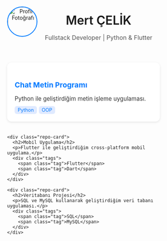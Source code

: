 <!DOCTYPE html>
<html lang="tr">
<head>
  <meta charset="UTF-8">
  <meta name="viewport" content="width=device-width, initial-scale=1.0">
  <title>GitHub Profilim</title>
  <link href="https://fonts.googleapis.com/css2?family=Inter:wght@400;600&display=swap" rel="stylesheet">
  <style>
    * {
      box-sizing: border-box;
      margin: 0;
      padding: 0;
      font-family: 'Inter', sans-serif;
    }

    body {
      background-color: #f5f5f5;
      color: #111;
      padding: 20px;
    }

    header {
      display: flex;
      align-items: center;
      gap: 20px;
      margin-bottom: 40px;
    }

    header img {
      width: 80px;
      height: 80px;
      border-radius: 50%;
      object-fit: cover;
      border: 2px solid #007aff;
    }

    header h1 {
      font-size: 2rem;
      font-weight: 600;
    }

    header p {
      font-size: 1rem;
      color: #555;
    }

    .repo-grid {
      display: grid;
      grid-template-columns: repeat(auto-fit, minmax(250px, 1fr));
      gap: 20px;
    }

    .repo-card {
      background-color: #fff;
      padding: 20px;
      border-radius: 12px;
      box-shadow: 0 2px 6px rgba(0,0,0,0.1);
      transition: transform 0.2s, box-shadow 0.2s;
    }

    .repo-card:hover {
      transform: translateY(-5px);
      box-shadow: 0 6px 15px rgba(0,0,0,0.15);
    }

    .repo-card h2 {
      font-size: 1.2rem;
      margin-bottom: 10px;
      color: #007aff;
    }

    .repo-card p {
      font-size: 0.95rem;
      color: #333;
      margin-bottom: 10px;
    }

    .tags {
      display: flex;
      flex-wrap: wrap;
      gap: 5px;
    }

    .tag {
      background-color: #e0eaff;
      color: #007aff;
      padding: 3px 8px;
      border-radius: 6px;
      font-size: 0.8rem;
    }
  </style>
</head>
<body>

  <header>
    <img src="https://avatars.githubusercontent.com/u/000000?v=4" alt="Profil Fotoğrafı">
    <div>
      <h1>Mert ÇELİK</h1>
      <p>Fullstack Developer | Python & Flutter</p>
    </div>
  </header>

  <section class="repo-grid">
    <div class="repo-card">
      <h2>Chat Metin Programı</h2>
      <p>Python ile geliştirdiğim metin işleme uygulaması.</p>
      <div class="tags">
        <span class="tag">Python</span>
        <span class="tag">OOP</span>
      </div>
    </div>

    <div class="repo-card">
      <h2>Mobil Uygulama</h2>
      <p>Flutter ile geliştirdiğim cross-platform mobil uygulama.</p>
      <div class="tags">
        <span class="tag">Flutter</span>
        <span class="tag">Dart</span>
      </div>
    </div>

    <div class="repo-card">
      <h2>Veritabanı Projesi</h2>
      <p>SQL ve MySQL kullanarak geliştirdiğim veri tabanı uygulaması.</p>
      <div class="tags">
        <span class="tag">SQL</span>
        <span class="tag">MySQL</span>
      </div>
    </div>
  </section>

</body>
</html>
